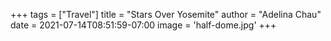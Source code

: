 +++
tags = ["Travel"]
title = "Stars Over Yosemite"
author = "Adelina Chau"
date = 2021-07-14T08:51:59-07:00
image = 'half-dome.jpg'
+++


